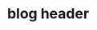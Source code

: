 ---
type: 'portfolio'
title: 'blog header'
description: 'concept slider using react transition group'
tech: 'react, react-transition-group, scss'
code: 'https://codepen.io/inadequatefutures/pen/VRbqeL'
link: 'https://codepen.io/inadequatefutures/full/VRbqeL'
image: '../images/portfolio/header.png'
---